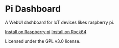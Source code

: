 # Pi Dashboard
A WebUI dashboard for IoT devices likes raspberry pi.

[Install on Raspberry pi](http://ee-fans.com/?p=44)
[Install on Rock64](http://ee-fans.com/how-to-deploy-pi-dashboard-on-rock64/)

Licensed under the GPL v3.0 license.
